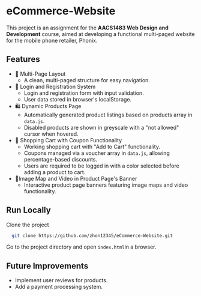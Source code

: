 # eCommerce-Website

This project is an assignment for the **AACS1483 Web Design and Development** course, aimed at developing a functional multi-paged website for the mobile phone retailer, Phonix.


## Features

- 📖 Multi-Page Layout
    - A clean, multi-paged structure for easy navigation.
- 🔐 Login and Registration System
    - Login and registration form with input validation.
    - User data stored in browser's localStorage.
- 🛍️ Dynamic Products Page
    - Automatically generated product listings based on products array in `data.js`.
    - Disabled products are shown in greyscale with a "not allowed" cursor when hovered.
- 🛒 Shopping Cart with Coupon Functionality
    - Working shopping cart with "Add to Cart" functionality.
    - Coupons managed via a voucher array in `data.js`, allowing percentage-based discounts.
    - Users are required to be logged in with a color selected before adding a product to cart.
- 🎥Image Map and Video in Product Page's Banner
    - Interactive product page banners featuring image maps and video functionality.


## Run Locally

Clone the project

```bash
  git clone https://github.com/zhon12345/eCommerce-Website.git
```

Go to the project directory and open `index.html`in a browser. 


## Future Improvements

- Implement user reviews for products.
- Add a payment processing system.